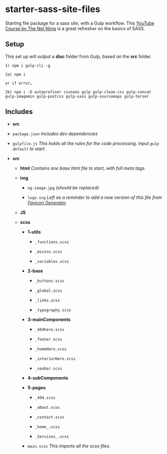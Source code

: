 # starter-sass-site-files
Starting file package for a sass site, with a Gulp workflow. This [YouTube Course by The Net Ninja](https://www.youtube.com/playlist?list=PL4cUxeGkcC9iEwigam3gTjU_7IA3W2WZA) is a great refresher on the basics of SASS.

## Setup

This set up will output a **disc** folder from Gulp, based on the **src** folder. 

```
1) npm i gulp-cli -g

2a) npm i

or if error… 

2b) npm i -D autoprefixer cssnano gulp gulp-clean-css gulp-concat gulp-imagemin gulp-postcss gulp-sass gulp-sourcemaps gulp-terser
```

## Includes 

* **src**

* `package.json` *Includes dev dependencies*

* `gulpfile.js` *This holds all the rules for the code processing. Input `gulp default` to start.*

* **src**

    * **html** *Contains one base html file to start, with full meta tags.*

    * **img**

        * `og-image.jpg` *(should be replaced)*
        
        * `logo.svg` *Left as a reminder to add a new version of this file from [Favicon Generator](https://favicon.io/favicon-generator/)*
        

    * **JS**

    * **scss**
            
        * **1-utils**
                
            * `_functions.scss`
            
            * `_mixins.scss`
            
            * `_variables.scss`


        * **2-base**

            * `_buttons.scss`
                
            * `_global.scss`
                
            * `_links.scss`
                
            * `_typography.scss`

        * **3-mainComponents**

            * `_404hero.scss`
            
            * `_footer.scss`
            
            * `_homeHero.scss`
            
            * `_interiorHero.scss`
            
            * `_navbar.scss`


        * **4-subComponents**

        * **5-pages**

            * `_404.scss`
            
            * `_about.scss`
            
            * `_contact.scss`
            
            * `_home_.scss`
            
            * `_Services_.scss`
        
        * `main.scss` *This imports all the scss files.*